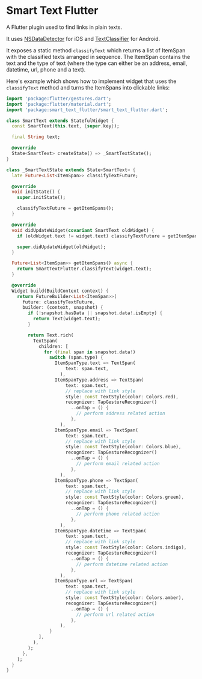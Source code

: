 # Smart Text Flutter

A Flutter plugin used to find links in plain texts.

It uses [NSDataDetector](https://developer.apple.com/documentation/foundation/nsdatadetector) for iOS and [TextClassifier](https://developer.android.com/reference/android/view/textclassifier/TextClassifier) for Android.

It exposes a static method `classifyText` which returns a list of ItemSpan with the classified texts arranged in sequence. The ItemSpan contains the text and the type of text (where the type can either be an address, email, datetime, url, phone and a text).

Here's example which shows how to implement widget that uses the `classifyText` method and turns the ItemSpans into clickable links:

```dart
import 'package:flutter/gestures.dart';
import 'package:flutter/material.dart';
import 'package:smart_text_flutter/smart_text_flutter.dart';

class SmartText extends StatefulWidget {
  const SmartText(this.text, {super.key});

  final String text;

  @override
  State<SmartText> createState() => _SmartTextState();
}

class _SmartTextState extends State<SmartText> {
  late Future<List<ItemSpan>> classifyTextFuture;

  @override
  void initState() {
    super.initState();

    classifyTextFuture = getItemSpans();
  }

  @override
  void didUpdateWidget(covariant SmartText oldWidget) {
    if (oldWidget.text != widget.text) classifyTextFuture = getItemSpans();

    super.didUpdateWidget(oldWidget);
  }

  Future<List<ItemSpan>> getItemSpans() async {
    return SmartTextFlutter.classifyText(widget.text);
  }

  @override
  Widget build(BuildContext context) {
    return FutureBuilder<List<ItemSpan>>(
      future: classifyTextFuture,
      builder: (context, snapshot) {
        if (!snapshot.hasData || snapshot.data!.isEmpty) {
          return Text(widget.text);
        }

        return Text.rich(
          TextSpan(
            children: [
              for (final span in snapshot.data!)
                switch (span.type) {
                  ItemSpanType.text => TextSpan(
                      text: span.text,
                    ),
                  ItemSpanType.address => TextSpan(
                      text: span.text,
                      // replace with link style
                      style: const TextStyle(color: Colors.red),
                      recognizer: TapGestureRecognizer()
                        ..onTap = () {
                          // perform address related action
                        },
                    ),
                  ItemSpanType.email => TextSpan(
                      text: span.text,
                      // replace with link style
                      style: const TextStyle(color: Colors.blue),
                      recognizer: TapGestureRecognizer()
                        ..onTap = () {
                          // perform email related action
                        },
                    ),
                  ItemSpanType.phone => TextSpan(
                      text: span.text,
                      // replace with link style
                      style: const TextStyle(color: Colors.green),
                      recognizer: TapGestureRecognizer()
                        ..onTap = () {
                          // perform phone related action
                        },
                    ),
                  ItemSpanType.datetime => TextSpan(
                      text: span.text,
                      // replace with link style
                      style: const TextStyle(color: Colors.indigo),
                      recognizer: TapGestureRecognizer()
                        ..onTap = () {
                          // perform datetime related action
                        },
                    ),
                  ItemSpanType.url => TextSpan(
                      text: span.text,
                      // replace with link style
                      style: const TextStyle(color: Colors.amber),
                      recognizer: TapGestureRecognizer()
                        ..onTap = () {
                          // perform url related action
                        },
                    ),
                }
            ],
          ),
        );
      },
    );
  }
}
```